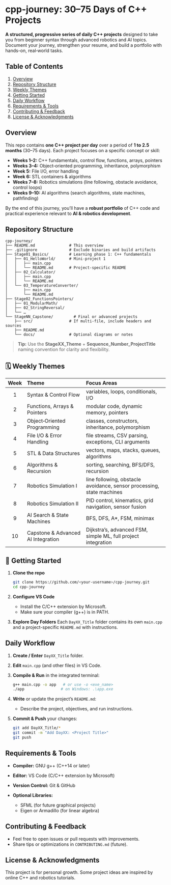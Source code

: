 # cpp-journey: 30–75 Days of C++ Projects

**A structured, progressive series of daily C++ projects** designed to take you from beginner syntax through advanced robotics and AI topics. Document your journey, strengthen your resume, and build a portfolio with hands-on, real‑world tasks.



## Table of Contents

1. [Overview](#overview)
2. [Repository Structure](#repository-structure)
3. [Weekly Themes](#weekly-themes)
4. [Getting Started](#getting-started)
5. [Daily Workflow](#daily-workflow)
6. [Requirements & Tools](#requirements--tools)
7. [Contributing & Feedback](#contributing--feedback)
8. [License & Acknowledgments](#license--acknowledgments)



## Overview

This repo contains **one C++ project per day** over a period of **1 to 2.5 months** (30–75 days). Each project focuses on a specific concept or skill:

* **Weeks 1–2:** C++ fundamentals, control flow, functions, arrays, pointers
* **Weeks 3–4:** Object‑oriented programming, inheritance, polymorphism
* **Week 5:** File I/O, error handling
* **Week 6:** STL containers & algorithms
* **Weeks 7–8:** Robotics simulations (line following, obstacle avoidance, control loops)
* **Weeks 9–10:** AI algorithms (search algorithms, state machines, pathfinding)

By the end of this journey, you’ll have a **robust portfolio** of C++ code and practical experience relevant to **AI & robotics development**.



## Repository Structure

```
cpp-journey/
├── README.md               # This overview
├── .gitignore              # Exclude binaries and build artifacts
├── Stage01_Basics/         # Learning phase 1: C++ fundamentals
│   ├── 01_HelloWorld/      # Mini-project 1
│   │   ├── main.cpp
│   │   └── README.md       # Project-specific README
│   ├── 02_Calculator/
│   │   ├── main.cpp
│   │   └── README.md
│   └── 03_TemperatureConverter/
│       ├── main.cpp
│       └── README.md
├── Stage02_FunctionsPointers/
│   ├── 01_ModularMath/
│   ├── 02_StringReversal/
│   └── …
└── StageNN_Capstone/         # Final or advanced projects
    ├── src/                # If multi-file, include headers and sources
    ├── README.md
    └── docs/               # Optional diagrams or notes
```

> **Tip:** Use the **StageXX\_Theme** + **Sequence\_Number\_ProjectTitle** naming convention for clarity and flexibility.



## 🗓 Weekly Themes

| Week | Theme                              | Focus Areas                                                           |
| :--: | :--------------------------------- | :-------------------------------------------------------------------- |
|   1  | Syntax & Control Flow              | variables, loops, conditionals, I/O                                   |
|   2  | Functions, Arrays & Pointers       | modular code, dynamic memory, pointers                                |
|   3  | Object‑Oriented Programming        | classes, constructors, inheritance, polymorphism                      |
|   4  | File I/O & Error Handling          | file streams, CSV parsing, exceptions, CLI arguments                  |
|   5  | STL & Data Structures              | vectors, maps, stacks, queues, algorithms                             |
|   6  | Algorithms & Recursion             | sorting, searching, BFS/DFS, recursion                                |
|   7  | Robotics Simulation I              | line following, obstacle avoidance, sensor processing, state machines |
|   8  | Robotics Simulation II             | PID control, kinematics, grid navigation, sensor fusion               |
|   9  | AI Search & State Machines         | BFS, DFS, A\*, FSM, minimax                                           |
|  10  | Capstone & Advanced AI Integration | Dijkstra’s, advanced FSM, simple ML, full project integration         |



## 🚀 Getting Started

1. **Clone the repo**

   ```bash
   git clone https://github.com/<your-username>/cpp-journey.git
   cd cpp-journey
   ```
2. **Configure VS Code**

   * Install the C/C++ extension by Microsoft.
   * Make sure your compiler (g++) is in PATH.
3. **Explore Day Folders**
   Each `DayXX_Title` folder contains its own `main.cpp` and a project-specific `README.md` with instructions.



## Daily Workflow

1. **Create / Enter** `DayXX_Title` folder.
2. **Edit** `main.cpp` (and other files) in VS Code.
3. **Compile & Run** in the integrated terminal:

   ```bash
   g++ main.cpp -o app   # or use -o <exe_name>
   ./app                # on Windows: .\app.exe
   ```
4. **Write** or update the project’s `README.md`:

   * Describe the project, objectives, and run instructions.
5. **Commit & Push** your changes:

   ```bash
   git add DayXX_Title/*
   git commit -m "Add DayXX: <Project Title>"
   git push
   ```


## Requirements & Tools

* **Compiler:** GNU g++ (C++14 or later)
* **Editor:** VS Code (C/C++ extension by Microsoft)
* **Version Control:** Git & GitHub
* **Optional Libraries:**

  * SFML (for future graphical projects)
  * Eigen or Armadillo (for linear algebra)



## Contributing & Feedback

* Feel free to open issues or pull requests with improvements.
* Share tips or optimizations in `CONTRIBUTING.md` (future).



## License & Acknowledgments

This project is for personal growth. Some project ideas are inspired by online C++ and robotics tutorials.



